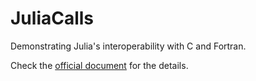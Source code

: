 # JuliaCalls

Demonstrating Julia's interoperability with C and Fortran.

Check the [official document](https://docs.julialang.org/en/v1/manual/calling-c-and-fortran-code/) for the details.
